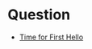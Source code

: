 # Question

- [Time for First Hello](https://www.moesif.com/blog/technical/api-product-management/What-is-TTFHW/)
